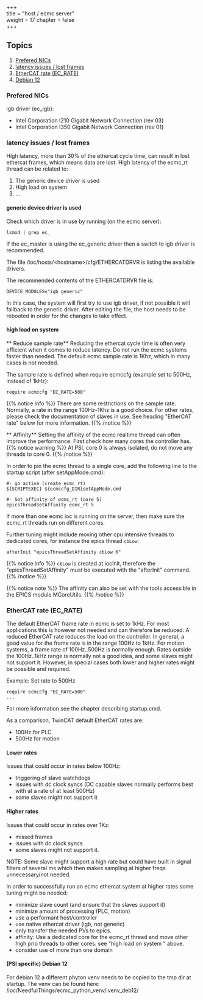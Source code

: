 +++  
title = "host / ecmc server"   
weight = 17
chapter = false  
+++

## Topics
1. [Prefered NICs](#Prefered-NICs)
2. [latency issues / lost frames](#latency-issues--lost-frames)
3. [EtherCAT rate (EC_RATE)](#EtherCAT-rate-(EC_RATE))
4. [Debian 12](#(PSI-specific)-Debian-12)

### Prefered NICs

igb driver (ec_igb):
* Intel Corporation I210 Gigabit Network Connection (rev 03)
* Intel Corporation I350 Gigabit Network Connection (rev 01)

### latency issues / lost frames

High latency, more than 30% of the ethercat cycle time, can result in lost ethercat frames, which means data are lost. High latency of the ecmc_rt thread can be related to:
1. The generic device driver is used
2. High load on system
3. ...

#### generic device driver is used
Check which driver is in use by running (on the ecmc server):
```
lsmod | grep ec_
```
If the ec_master is using the ec_generic driver then a switch to igb driver is recommended.

The file /ioc/hosts/\<hostname\>/cfg/ETHERCATDRVR is listing the available drivers.

The recommended contents of the ETHERCATDRVR file is:
```
DEVICE_MODULES="igb generic"
```
In this case, the system will first try to use igb driver, if not possible it will fallback to the generic driver.
After editing the file, the host needs to be rebooted in order for the changes to take effect.

#### high load on system

** Reduce sample rate**
Reducing the ethercat cycle time is often very efficient when it comes to reduce latency. Do not run the ecmc systems faster than needed.
The default ecmc sample rate is 1Khz, which in many cases is not needed.

The sample rate is defined when require ecmccfg (example set to 500Hz, instead of 1kHz):
```
require ecmccfg "EC_RATE=500"
```
{{% notice info %}}
There are some restrictions on the sample rate. Normally, a rate in the range 100Hz-1Khz is a good choice. For other rates, please check the documentation of slaves in use. See heading "EtherCAT rate" below for more information.
{{% /notice %}}

** Affinity**
Setting the affinity of the ecmc realtime thread can often improve the performance. First check how many cores the controller has. 
{{% notice warning %}}
At PSI, core 0 is always isolated, do not move any threads to core 0.
{{% /notice %}}

In order to pin the ecmc thread to a single core, add the following line to the startup script (after setAppMode.cmd):
```
#- go active (create ecmc_rt)
${SCRIPTEXEC} ${ecmccfg_DIR}setAppMode.cmd

#- Set affinity of ecmc_rt (core 5)
epicsThreadSetAffinity ecmc_rt 5
```
If more than one ecmc ioc is running on the server, then make sure the ecmc_rt threads run on different cores.

Further tuning might include moving other cpu intensive threads to dedicated cores, for instance the epics thread ```cbLow```: 
```
afterInit "epicsThreadSetAffinity cbLow 6"
```
{{% notice info %}}
```cbLow``` is created at iocInit, therefore the "epicsThreadSetAffinity" must be executed with the "afterInit" command.
{{% /notice %}}

{{% notice note %}}
The affinity can also be set with the tools accessible in the EPICS module MCoreUtils.
{{% /notice %}}

### EtherCAT rate (EC_RATE)
The default EtherCAT frame rate in ecmc is set to 1kHz. For most applications this is however not needed and can therefore be reduced. A reduced EtherCAT rate reduces the load on the controller. In general, a good value for the frame rate is in the range 100Hz to 1kHz. For motion systems, a frame rate of 100Hz..500Hz is normally enough. Rates outside the 100Hz..1kHz range is normally not a good idea, and some slaves might not support it. However, in special cases both lower and higher rates might be possible and required.

Example: Set rate to 500Hz
```
require ecmccfg "EC_RATE=500"
...
```
For more information see the chapter describing startup.cmd.

As a comparison, TwinCAT default EtherCAT rates are:
* 100Hz for PLC
* 500Hz for motion

#### Lower rates
Issues that could occur in rates below 100Hz:
* triggering of slave watchdogs
* issues with dc clock syncs (DC capable slaves normally performs best with at a rate of at least 500Hz)
* some slaves might not support it

#### Higher rates
Issues that could occur in rates over 1Kz:
* missed frames
* issues with dc clock syncs
* some slaves might not support it.

NOTE: Some slave might support a high rate but could have built in signal filters of several ms which then makes sampling at higher freqs unnecessary/not needed.

In order to successfully run an ecmc ethercat system at higher rates some tuning might be needed:
* minimize slave count (and ensure that the slaves support it)
* minimize amount of processing (PLC, motion)
* use a performant host/controller
* use native ethercat driver (igb, not generic)
* only transfer the needed PVs to epics.
* affinity: Use a dedicated core for the ecmc_rt thread and move other high prio threads to other cores. see "high load on system
" above.
* consider use of more than one domain

#### (PSI specific) Debian 12
For debian 12 a different phyton venv needs to be copied to the tmp dir at startup.
The venv can be found here: /ioc/NeedfulThings/ecmc_python_venv/.venv_deb12/
